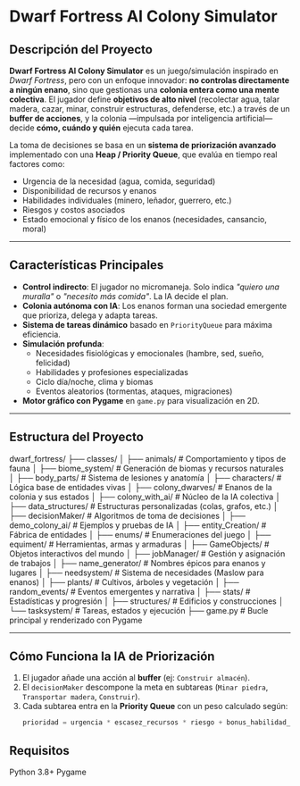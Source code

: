 # Dwarf Fortress AI Colony Simulator

## Descripción del Proyecto

**Dwarf Fortress AI Colony Simulator** es un juego/simulación inspirado en *Dwarf Fortress*, pero con un enfoque innovador: **no controlas directamente a ningún enano**, sino que gestionas una **colonia entera como una mente colectiva**. El jugador define **objetivos de alto nivel** (recolectar agua, talar madera, cazar, minar, construir estructuras, defenderse, etc.) a través de un **buffer de acciones**, y la colonia —impulsada por inteligencia artificial— decide **cómo, cuándo y quién** ejecuta cada tarea.

La toma de decisiones se basa en un **sistema de priorización avanzado** implementado con una **Heap / Priority Queue**, que evalúa en tiempo real factores como:

- Urgencia de la necesidad (agua, comida, seguridad)
- Disponibilidad de recursos y enanos
- Habilidades individuales (minero, leñador, guerrero, etc.)
- Riesgos y costos asociados
- Estado emocional y físico de los enanos (necesidades, cansancio, moral)

---

## Características Principales

- **Control indirecto**: El jugador no micromaneja. Solo indica *"quiero una muralla"* o *"necesito más comida"*. La IA decide el plan.
- **Colonia autónoma con IA**: Los enanos forman una sociedad emergente que prioriza, delega y adapta tareas.
- **Sistema de tareas dinámico** basado en `PriorityQueue` para máxima eficiencia.
- **Simulación profunda**:
  - Necesidades fisiológicas y emocionales (hambre, sed, sueño, felicidad)
  - Habilidades y profesiones especializadas
  - Ciclo día/noche, clima y biomas
  - Eventos aleatorios (tormentas, ataques, migraciones)
- **Motor gráfico con Pygame** en `game.py` para visualización en 2D.

---

## Estructura del Proyecto
dwarf_fortress/
├── classes/
│   ├── animals/              # Comportamiento y tipos de fauna
│   ├── biome_system/         # Generación de biomas y recursos naturales
│   ├── body_parts/           # Sistema de lesiones y anatomía
│   ├── characters/           # Lógica base de entidades vivas
│   ├── colony_dwarves/       # Enanos de la colonia y sus estados
│   ├── colony_with_ai/       # Núcleo de la IA colectiva
│   ├── data_structures/      # Estructuras personalizadas (colas, grafos, etc.)
│   ├── decisionMaker/        # Algoritmos de toma de decisiones
│   ├── demo_colony_ai/       # Ejemplos y pruebas de IA
│   ├── entity_Creation/      # Fábrica de entidades
│   ├── enums/                # Enumeraciones del juego
│   ├── equiment/             # Herramientas, armas y armaduras
│   ├── GameObjects/          # Objetos interactivos del mundo
│   ├── jobManager/           # Gestión y asignación de trabajos
│   ├── name_generator/       # Nombres épicos para enanos y lugares
│   ├── needsystem/           # Sistema de necesidades (Maslow para enanos)
│   ├── plants/               # Cultivos, árboles y vegetación
│   ├── random_events/        # Eventos emergentes y narrativa
│   ├── stats/                # Estadísticas y progresión
│   ├── structures/           # Edificios y construcciones
│   └── tasksystem/           # Tareas, estados y ejecución
├── game.py                   # Bucle principal y renderizado con Pygame


---

## Cómo Funciona la IA de Priorización

1. El jugador añade una acción al **buffer** (ej: `Construir almacén`).
2. El `decisionMaker` descompone la meta en subtareas (`Minar piedra`, `Transportar madera`, `Construir`).
3. Cada subtarea entra en la **Priority Queue** con un peso calculado según:
   ```python
   prioridad = urgencia * escasez_recursos * riesgo + bonus_habilidad_enano
## Requisitos

Python 3.8+
Pygame
